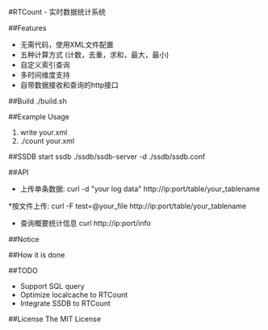 #RTCount - 实时数据统计系统


##Features
* 无需代码，使用XML文件配置
* 五种计算方式 (计数，去重，求和，最大，最小)
* 自定义索引查询
* 多时间维度支持
* 自带数据接收和查询的http接口

##Build
./build.sh

##Example Usage
1. write your.xml 
2. ./count your.xml  

##SSDB
start ssdb
./ssdb/ssdb-server -d ./ssdb/ssdb.conf


##API
* 上传单条数据:
curl -d "your log data" http://ip:port/table/your_tablename

 *按文件上传:
curl -F test=@your_file http://ip:port/table/your_tablename

* 查询概要统计信息
curl http://ip:port/info

##Notice

##How it is done

##TODO
* Support SQL query
* Optimize localcache to RTCount
* Integrate SSDB to RTCount

##License
The MIT License
